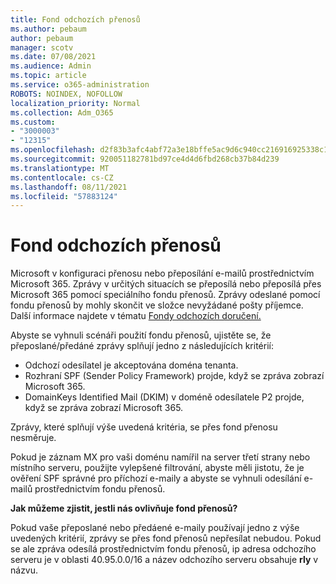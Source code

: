 ```yaml
---
title: Fond odchozích přenosů
ms.author: pebaum
author: pebaum
manager: scotv
ms.date: 07/08/2021
ms.audience: Admin
ms.topic: article
ms.service: o365-administration
ROBOTS: NOINDEX, NOFOLLOW
localization_priority: Normal
ms.collection: Adm_O365
ms.custom:
- "3000003"
- "12315"
ms.openlocfilehash: d2f83b3afc4abf72a3e18bffe5ac9d6c940cc216916925338c18f0fb8a39948a
ms.sourcegitcommit: 920051182781bd97ce4d4d6fbd268cb37b84d239
ms.translationtype: MT
ms.contentlocale: cs-CZ
ms.lasthandoff: 08/11/2021
ms.locfileid: "57883124"
---
```

# <a name="outbound-relay-pool"></a>Fond odchozích přenosů

Microsoft v konfiguraci přenosu nebo přeposílání e-mailů prostřednictvím Microsoft 365. Zprávy v určitých situacích se přeposílá nebo přeposílá přes Microsoft 365 pomocí speciálního fondu přenosů. Zprávy odeslané pomocí fondu přenosů by mohly skončit ve složce nevyžádané pošty příjemce. Další informace najdete v tématu [Fondy odchozích doručení.](https://docs.microsoft.com/microsoft-365/security/office-365-security/high-risk-delivery-pool-for-outbound-messages#relay-pool)

Abyste se vyhnuli scénáři použití fondu přenosů, ujistěte se, že přeposlané/předáné zprávy splňují jedno z následujících kritérií:

- Odchozí odesílatel je akceptována doména tenanta.
- Rozhraní SPF (Sender Policy Framework) projde, když se zpráva zobrazí Microsoft 365.
- DomainKeys Identified Mail (DKIM) v doméně odesílatele P2 projde, když se zpráva zobrazí Microsoft 365.
 
Zprávy, které splňují výše uvedená kritéria, se přes fond přenosu nesměruje.

Pokud je záznam MX pro vaši doménu namířil na server třetí strany nebo místního serveru, použijte vylepšené filtrování, abyste měli jistotu, že je ověření SPF správné pro příchozí e-maily a abyste se vyhnuli odesílání e-mailů prostřednictvím fondu přenosů.

**Jak můžeme zjistit, jestli nás ovlivňuje fond přenosů?**

Pokud vaše přeposlané nebo předáené e-maily používají jedno z výše uvedených kritérií, zprávy se přes fond přenosů nepřesílat nebudou. Pokud se ale zpráva odesílá prostřednictvím fondu přenosů, ip adresa odchozího serveru je v oblasti 40.95.0.0/16 a název odchozího serveru obsahuje **rly** v názvu.

